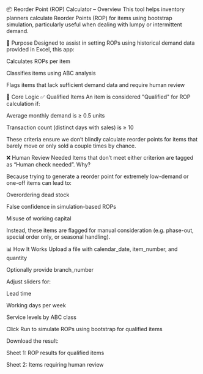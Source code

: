 📦 Reorder Point (ROP) Calculator – Overview
This tool helps inventory planners calculate Reorder Points (ROP) for items using bootstrap simulation, particularly useful when dealing with lumpy or intermittent demand.

🎯 Purpose
Designed to assist in setting ROPs using historical demand data provided in Excel, this app:

Calculates ROPs per item

Classifies items using ABC analysis

Flags items that lack sufficient demand data and require human review

🧠 Core Logic
✅ Qualified Items
An item is considered "Qualified" for ROP calculation if:

Average monthly demand is ≥ 0.5 units

Transaction count (distinct days with sales) is ≥ 10

These criteria ensure we don’t blindly calculate reorder points for items that barely move or only sold a couple times by chance.

❌ Human Review Needed
Items that don’t meet either criterion are tagged as “Human check needed”. Why?

Because trying to generate a reorder point for extremely low-demand or one-off items can lead to:

Overordering dead stock

False confidence in simulation-based ROPs

Misuse of working capital

Instead, these items are flagged for manual consideration (e.g. phase-out, special order only, or seasonal handling).

📊 How It Works
Upload a file with calendar_date, item_number, and quantity

Optionally provide branch_number

Adjust sliders for:

Lead time

Working days per week

Service levels by ABC class

Click Run to simulate ROPs using bootstrap for qualified items

Download the result:

Sheet 1: ROP results for qualified items

Sheet 2: Items requiring human review
